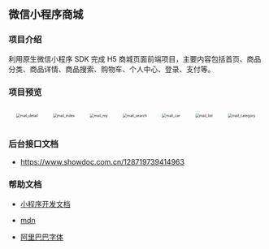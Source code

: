 ## 微信小程序商城

### 项目介绍

利用原生微信小程序 SDK 完成 H5 商城页面前端项目，主要内容包括首页、商品分类、商品详情、商品搜索、购物车、个人中心、登录、支付等。



### 项目预览

<img src="E:\desktop\files\html\project\wechat\gulf_mail\static\image\mail_detail.PNG" alt="mail_detail" style="zoom:50%;margin:30px" /><img src="E:\desktop\files\html\project\wechat\gulf_mail\static\image\mail_index.PNG" alt="mail_index" style="zoom: 50%;margin:30px" /><img src="E:\desktop\files\html\project\wechat\gulf_mail\static\image\mail_my.PNG" alt="mail_my" style="zoom:50%; margin:30px" /><img src="E:\desktop\files\html\project\wechat\gulf_mail\static\image\mail_search.PNG" alt="mail_search" style="zoom:50%;margin:30px" /><img src="E:\desktop\files\html\project\wechat\gulf_mail\static\image\mail_car.PNG" alt="mail_car" style="zoom:50%;margin:30px" /><img src="E:\desktop\files\html\project\wechat\gulf_mail\static\image\mail_list.PNG" alt="mail_list" style="zoom:50%;margin:30px" /><img src="E:\desktop\files\html\project\wechat\gulf_mail\static\image\mail_category.PNG" alt="mail_category" style="zoom:50%;margin:30px" />



### 后台接口文档

- https://www.showdoc.com.cn/128719739414963



### 帮助文档

- [小程序开发文档](https://developers.weixin.qq.com/miniprogram/dev/framework)

- [mdn](https://developer.mozilla.org/zh-CN/)

- [阿里巴巴字体](https://www.iconfont.cn)